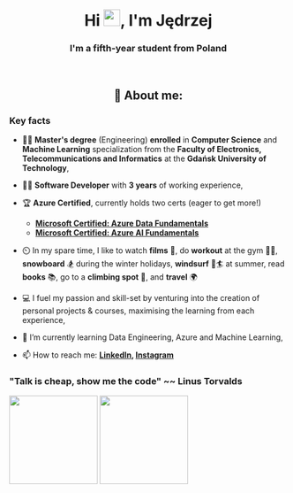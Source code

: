 <h1 align="center">Hi <img src="https://raw.githubusercontent.com/MartinHeinz/MartinHeinz/master/wave.gif" width="30px">, I'm Jędrzej</h1>

<h3 align="center">I'm a fifth-year student from Poland</h3>

<br>
<h2 align="center">👨 About me:</h2>

<h3>Key facts</h3>

- 👨‍🎓 **Master's degree** (Engineering) **enrolled** in **Computer Science** and **Machine Learning** specialization from the **Faculty of Electronics, Telecommunications and Informatics** at the **Gdańsk University of Technology**,

- 👨‍💻 **Software Developer** with **3 years** of working experience,

- 🏆 **Azure Certified**, currently holds two certs (eager to get more!)
    - **[Microsoft Certified: Azure Data Fundamentals](https://learn.microsoft.com/api/credentials/share/en-us/jedrzej-wesolowski/CAAFEBD71A4B9338?sharingId=F572EE2BCEA61E43)**
    - **[Microsoft Certified: Azure AI Fundamentals](https://learn.microsoft.com/api/credentials/share/en-us/jedrzej-wesolowski/3FE7041F5212EE4E?sharingId=F572EE2BCEA61E43)**

- ⏲️ In my spare time, I like to watch **films** 🎥, do **workout** at the gym 🏋️‍♂️, **snowboard** 🏂 during the winter holidays, **windsurf** 💨🏄 at summer, read **books** 📚, go to a **climbing spot** 🧗, and **travel** 🌍

- 💻 I fuel my passion and skill-set by venturing into the creation of personal projects & courses, maximising the learning from each experience,

- 🌱 I’m currently learning Data Engineering, Azure and Machine Learning, 

- 📫 How to reach me: **[LinkedIn](https://www.linkedin.com/in/jedrzej-wesolowski/), [Instagram](https://www.instagram.com/jedrzejwesolowski/)**

### "Talk is cheap, show me the code" ~~ Linus Torvalds

<div>
    <img src="https://github-readme-stats.vercel.app/api/top-langs/?username=happy531&layout=compact&size_weight=0.5&count_weight=0.5&show_icons=true&icon_color=34abeb&theme=radical" height="160"/>
    <img src="https://github-readme-stats.vercel.app/api?username=happy531&show_icons=true&theme=radical" height="160"/>
</div>
